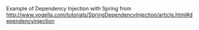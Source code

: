 Example of Dependency Injection with Spring
from http://www.vogella.com/tutorials/SpringDependencyInjection/article.html#dependencyinjection